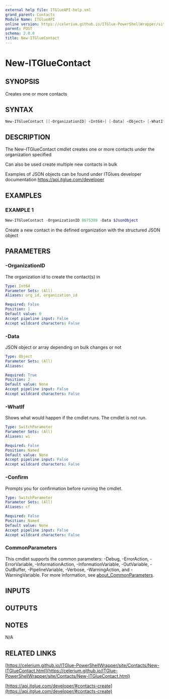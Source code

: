 ```yaml
---
external help file: ITGlueAPI-help.xml
grand_parent: Contacts
Module Name: ITGlueAPI
online version: https://celerium.github.io/ITGlue-PowerShellWrapper/site/Contacts/New-ITGlueContact.html
parent: POST
schema: 2.0.0
title: New-ITGlueContact
---
```


# New-ITGlueContact

## SYNOPSIS
Creates one or more contacts

## SYNTAX

```powershell
New-ITGlueContact [[-OrganizationID] <Int64>] [-Data] <Object> [-WhatIf] [-Confirm] [<CommonParameters>]
```

## DESCRIPTION
The New-ITGlueContact cmdlet creates one or more contacts
under the organization specified

Can also be used create multiple new contacts in bulk

Examples of JSON objects can be found under ITGlues developer documentation
    https://api.itglue.com/developer

## EXAMPLES

### EXAMPLE 1
```powershell
New-ITGlueContact -OrganizationID 8675309 -Data $JsonObject
```

Create a new contact in the defined organization with the structured
JSON object

## PARAMETERS

### -OrganizationID
The organization id to create the contact(s) in

```yaml
Type: Int64
Parameter Sets: (All)
Aliases: org_id, organization_id

Required: False
Position: 1
Default value: 0
Accept pipeline input: False
Accept wildcard characters: False
```

### -Data
JSON object or array depending on bulk changes or not

```yaml
Type: Object
Parameter Sets: (All)
Aliases:

Required: True
Position: 2
Default value: None
Accept pipeline input: False
Accept wildcard characters: False
```

### -WhatIf
Shows what would happen if the cmdlet runs.
The cmdlet is not run.

```yaml
Type: SwitchParameter
Parameter Sets: (All)
Aliases: wi

Required: False
Position: Named
Default value: None
Accept pipeline input: False
Accept wildcard characters: False
```

### -Confirm
Prompts you for confirmation before running the cmdlet.

```yaml
Type: SwitchParameter
Parameter Sets: (All)
Aliases: cf

Required: False
Position: Named
Default value: None
Accept pipeline input: False
Accept wildcard characters: False
```

### CommonParameters
This cmdlet supports the common parameters: -Debug, -ErrorAction, -ErrorVariable, -InformationAction, -InformationVariable, -OutVariable, -OutBuffer, -PipelineVariable, -Verbose, -WarningAction, and -WarningVariable. For more information, see [about_CommonParameters](http://go.microsoft.com/fwlink/?LinkID=113216).

## INPUTS

## OUTPUTS

## NOTES
N/A

## RELATED LINKS

[https://celerium.github.io/ITGlue-PowerShellWrapper/site/Contacts/New-ITGlueContact.html](https://celerium.github.io/ITGlue-PowerShellWrapper/site/Contacts/New-ITGlueContact.html)

[https://api.itglue.com/developer/#contacts-create](https://api.itglue.com/developer/#contacts-create)

